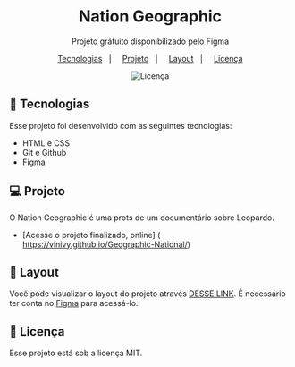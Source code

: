 <h1 align="center"> Nation Geographic </h1>

<p align="center">
Projeto grátuito disponibilizado pelo Figma <br/>
</p>

<p align ="center">
 <a href="#-tecnologias">Tecnologias</a>&nbsp;&nbsp;&nbsp;| &nbsp;&nbsp;&nbsp;
 <a href="#-projeto">Projeto</a>&nbsp;&nbsp;&nbsp;| &nbsp;&nbsp;&nbsp;
 <a href="#-layout">Layout</a>&nbsp;&nbsp;&nbsp;| &nbsp;&nbsp;&nbsp;
  <a href="#memo-licença">Licença</a>
</p>

<p align="center">
 <img alt="Licença" src="./Github/Capa.png">
</p>

## 🚀 Tecnologias

Esse projeto foi desenvolvido com as seguintes tecnologias:

- HTML e CSS
- Git e Github
- Figma

## 💻 Projeto

O Nation Geographic é uma prots de um documentário sobre Leopardo.

- [Acesse o projeto finalizado, online] ( https://vinivy.github.io/Geographic-National/)

## 🔖 Layout

Você pode visualizar o layout do projeto através [DESSE LINK](<https://www.figma.com/file/s1Vev5GhLuiY8JMzG0aixd/National-Geography-Hero-Section-Design-(Community)?node-id=1%3A3&t=Vi4pjfS6CNKf83En-0>). É necessário ter conta no [Figma](https://figma.com) para acessá-lo.

## :memo: Licença

Esse projeto está sob a licença MIT.
